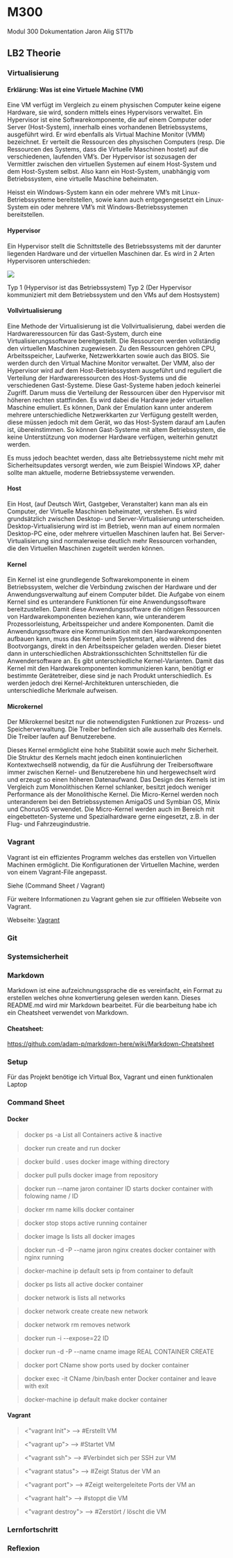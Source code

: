 # M300
Modul 300 Dokumentation Jaron Alig ST17b
## LB2 Theorie
### Virtualisierung
#### Erklärung: Was ist eine Virtuele Machine (VM)
Eine VM verfügt im Vergleich zu einem physischen Computer keine eigene Hardware, sie wird, sondern mittels eines Hypervisors verwaltet.
Ein Hypervisor ist eine Softwarekomponente, die auf einem Computer oder Server
(Host-System), innerhalb eines vorhandenen Betriebssystems, ausgeführt wird. Er wird ebenfalls als Virtual Machine Monitor (VMM) bezeichnet. Er verteilt die Ressourcen des physischen Computers (resp. Die Ressourcen des Systems, dass die Virtuelle Maschinen hostet) auf die verschiedenen, laufenden VM’s. Der Hypervisor ist sozusagen der Vermittler zwischen den virtuellen Systemen auf einem Host-System und dem Host-System selbst.
Also kann ein Host-System, unabhängig vom Betriebssystem, eine virtuelle Maschine beheimaten.

Heisst ein Windows-System kann ein oder mehrere VM’s mit Linux-Betriebssysteme bereitstellen, sowie kann auch entgegengesetzt ein Linux-System ein oder mehrere VM’s mit Windows-Betriebssystemen bereitstellen.

#### Hypervisor
Ein Hypervisor stellt die Schnittstelle des Betriebssystems mit der darunter liegenden Hardware und der virtuellen Maschinen dar. Es wird in 2 Arten Hypervisoren unterschieden:

![](/Images/Theorie/hyperv.JPG)

Typ 1 (Hypervisor ist das Betriebssystem)
Typ 2 (Der Hypervisor kommuniziert mit dem Betriebssystem und den VMs auf dem Hostsystem)

#### Vollvirtualisierung

Eine Methode der Virtualisierung ist die Vollvirtualisierung, dabei werden die Hardwareressourcen für das Gast-System, durch eine Virtualisierungssoftware bereitgestellt. Die Ressourcen werden vollständig den virtuellen Maschinen zugewiesen. Zu den Ressourcen gehören CPU, Arbeitsspeicher, Laufwerke, Netzwerkkarten sowie auch das BIOS. Sie werden durch den Virtual Machine Monitor verwaltet. Der VMM, also der Hypervisor wird auf dem Host-Betriebssystem ausgeführt und reguliert die Verteilung der Hardwareressourcen des Host-Systems und die verschiedenen Gast-Systeme. Diese Gast-Systeme haben jedoch keinerlei Zugriff. Darum muss die Verteilung der Ressourcen über den Hypervisor mit höheren rechten stattfinden. Es wird dabei die Hardware jeder virtuellen Maschine emuliert. Es können, Dank der Emulation kann unter anderem mehrere unterschiedliche Netzwerkkarten zur Verfügung gestellt werden, diese müssen jedoch mit dem Gerät, wo das Host-System darauf am Laufen ist, übereinstimmen. So können Gast-Systeme mit altem Betriebssystem, die keine Unterstützung von moderner Hardware verfügen, weiterhin genutzt werden.

Es muss jedoch beachtet werden, dass alte Betriebssysteme nicht mehr mit Sicherheitsupdates versorgt werden, wie zum Beispiel Windows XP, daher sollte man aktuelle, moderne Betriebssysteme verwenden.

#### Host
Ein Host, (auf Deutsch Wirt, Gastgeber, Veranstalter) kann man als ein Computer, der Virtuelle Maschinen beheimatet, verstehen. Es wird grundsätzlich zwischen Desktop- und Server-Virtualisierung unterscheiden. Desktop-Virtualisierung wird ist im Betrieb, wenn man auf einem normalen Desktop-PC eine, oder mehrere virtuellen Maschinen laufen hat. Bei Server-Virtualisierung sind normalerweise deutlich mehr Ressourcen vorhanden, die den Virtuellen Maschinen zugeteilt werden können.

#### Kernel
Ein Kernel ist eine grundlegende Softwarekomponente in einem Betriebssystem, welcher die Verbindung zwischen der Hardware und der Anwendungsverwaltung auf einem Computer bildet.
Die Aufgabe von einem Kernel sind es unterandere Funktionen für eine Anwendungssoftware bereitzustellen. Damit diese Anwendungssoftware die nötigen Ressourcen von Hardwarekomponenten beziehen kann, wie unteranderem Prozessorleistung, Arbeitsspeicher und andere Komponenten. Damit die Anwendungssoftware eine Kommunikation mit den Hardwarekomponenten aufbauen kann, muss das Kernel beim Systemstart, also während des Bootvorgangs, direkt in den Arbeitsspeicher geladen werden. Dieser bietet dann in unterschiedlichen Abstraktionsschichten Schnittstellen für die Anwendersoftware an.
Es gibt unterschiedliche Kernel-Varianten. Damit das Kernel mit den Hardwarekomponenten kommunizieren kann, benötigt er bestimmte Gerätetreiber, diese sind je nach Produkt unterschiedlich. Es werden jedoch drei Kernel-Architekturen unterschieden, die unterschiedliche Merkmale aufweisen.

#### Microkernel
Der Mikrokernel besitzt nur die notwendigsten Funktionen zur Prozess- und Speicherverwaltung. Die Treiber befinden sich alle ausserhalb des Kernels. Die Treiber laufen auf Benutzerebene.

Dieses Kernel ermöglicht eine hohe Stabilität sowie auch mehr Sicherheit. Die Struktur des Kernels
macht jedoch einen kontinuierlichen Kontextwechsel8 notwendig, da für die
Ausführung der Treibersoftware immer zwischen Kernel- und Benutzerebene hin und
hergewechselt wird und erzeugt so einen höheren Datenaufwand. Das Design des Kernels ist im Vergleich zum Monolithischen Kernel schlanker, besitzt jedoch weniger Performance als der Monolithische Kernel. Die Micro-Kernel werden noch unteranderem bei den Betriebssystemen AmigaOS und Symbian OS, Minix und ChorusOS verwendet. Die Micro-Kernel werden auch im Bereich mit eingebetteten-Systeme und Spezialhardware gerne eingesetzt, z.B. in der Flug- und Fahrzeugindustrie.



### Vagrant
Vagrant ist ein effizientes Programm welches das erstellen von Virtuellen Machinen ermöglicht. Die Konfigurationen der Virtuellen Machine, werden von einem Vagrant-File angepasst.

Siehe (Command Sheet / Vagrant)

Für weitere Informationen zu Vagrant gehen sie zur offitielen Webseite von Vagrant.

Webseite: [Vagrant](https://www.vagrantup.com/)
### Git
### Systemsicherheit
### Markdown
Markdown ist eine aufzeichnungssprache die es vereinfacht, ein Format zu erstellen welches ohne konvertierung gelesen werden kann.
Dieses README.md wird mir Markdown bearbeitet. Für die bearbeitung habe ich ein Cheatsheet verwendet von Markdown.
#### Cheatsheet:
https://github.com/adam-p/markdown-here/wiki/Markdown-Cheatsheet

### Setup

Für das Projekt benötige ich Virtual Box, Vagrant und einen funktionalen Laptop


### Command Sheet
#### Docker

> docker ps -a				List all Containers active & inactive

> docker run				create and run docker

> docker build .				uses docker image withing directory	

> docker pull				pulls docker image from repository

> docker run --name jaron container ID	starts docker container with folowing name / ID

> docker rm name				kills docker container

> docker stop				stops active running container	

> docker image ls				lists all docker images

> docker run -d -P --name jaron nginx	creates docker container with nginx running

> docker-machine ip default		sets ip from container to default

> docker ps				lists all active docker container

> docker network is			lists all networks

> docker network create			create new network

> docker network rm			removes network

> docker run -i --expose=22 ID		 

> docker run -d -P --name cname image	REAL CONTAINER CREATE

> docker port CName			show ports used by docker container

> docker exec -it CName /bin/bash		enter Docker container and leave with exit

> docker-machine ip default		make docker container



#### Vagrant
> <"vagrant Init">  -->    #Erstellt VM

> <"vagrant up">    -->    #Startet VM

> <"vagrant ssh">   -->    #Verbindet sich per SSH zur VM

> <"vagrant status"> -->   #Zeigt Status der VM an

> <"vagrant port">  -->    #Zeigt weitergeleitete Ports der VM an

> <"vagrant halt">  -->    #stoppt die VM

> <"vagrant destroy"> -->  #Zerstört / löscht die VM

### Lernfortschritt
### Reflexion
